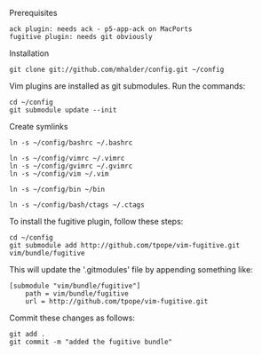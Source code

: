 Prerequisites

    ack plugin: needs ack - p5-app-ack on MacPorts
    fugitive plugin: needs git obviously

Installation

    git clone git://github.com/mhalder/config.git ~/config

Vim plugins are installed as git submodules. Run the commands:

    cd ~/config
    git submodule update --init

Create symlinks

    ln -s ~/config/bashrc ~/.bashrc

    ln -s ~/config/vimrc ~/.vimrc
    ln -s ~/config/gvimrc ~/.gvimrc
    ln -s ~/config/vim ~/.vim

    ln -s ~/config/bin ~/bin

    ln -s ~/config/bash/ctags ~/.ctags

To install the fugitive plugin, follow these steps:

    cd ~/config
    git submodule add http://github.com/tpope/vim-fugitive.git vim/bundle/fugitive

This will update the '.gitmodules' file by appending something like:

    [submodule "vim/bundle/fugitive"]
        path = vim/bundle/fugitive
        url = http://github.com/tpope/vim-fugitive.git
    
Commit these changes as follows:

    git add .
    git commit -m "added the fugitive bundle"
